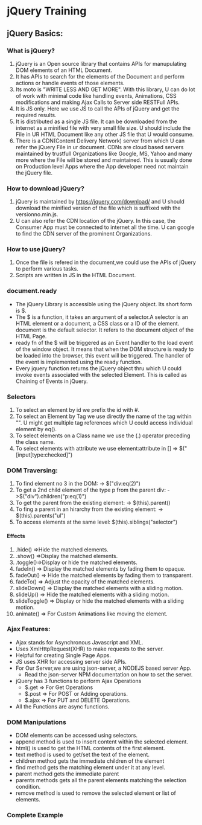 # jQuery Training
## jQuery Basics:
### What is jQuery?
1. jQuery is an Open source library that contains APIs for manupulating DOM elements of an HTML Document. 
2. It has APIs to search for the elements of the Document and perform actions or handle events of those elements. 
3. Its moto is "WRITE LESS AND GET MORE". With this library, U can do lot of work with minimal code like handling events, Animations, CSS modifications and making Ajax Calls to Server side RESTFull APIs.
4. It is JS only. Here we use JS to call the APIs of jQuery and get the required results.
5. It is distributed as a single JS file. It can be downloaded from the internet as a minified file with very small file size. U should include the File in UR HTML Document like any other JS file that U would consume.
6. There is a CDN(Content Delivery Network) server from which U can refer the jQuery File in ur document. CDNs are cloud based servers maintained by trustfull Organizations like Google, MS, Yahoo and many more where the File will be stored and maintained.  This is usually done on Production level Apps where the App developer need not maintain the jQuery file.

### How to download jQuery?
1. jQuery is maintained by https://jquery.com/download/ and U should download the minified version of the file which is suffixed with the versionno.min.js.
2. U can also refer the CDN location of the jQuery. In this case, the Consumer App must be connected to internet all the time. U can google to find the CDN server of the prominent Organizations.

### How to use jQuery?
1. Once the file is refered in the document,we could use the APIs of jQuery to perform various tasks.
2. Scripts are written in JS in the HTML Document. 

### document.ready
- The jQuery Library is accessible using the jQuery object. Its short form is $. 
- The $ is a function, it takes an argument of a selector.A selector is an HTML element or a document, a CSS class or a ID of the element. document is the default selector. It refers to the document object of the HTML Page. 
- ready fn of the $ will be triggered as an Event handler to the load event of the window object. It means that when the DOM structure is ready to be loaded into the browser, this event will be triggered. The handler of the event is implemented using the ready function.
- Every jquery function returns the jQuery object thru which U could invoke events associated with the selected Element. This is called as Chaining of Events in jQuery.  

### Selectors
1. To select an element by id we prefix the id with #. 
2. To select an Element by Tag we use directly the name of the tag within "". U might get multiple tag references which U could access individual element by eq().
3. To select elements on a Class name we use the (.) operator preceding the class name.
4. To select elements with attribute we use element:attribute  in [] => $("[input[type:checked]")

### DOM Traversing:
1. To find element no 3 in the DOM: -> $("div:eq(2)")
2. To get a 2nd child element of the type p from the parent div: ->$("div").children("p:eq(1)")
3. To get the parent from the existing element: -> $(this).parent()
4. To fing a parent in an hirarchy from the existing element: -> $(this).parents("ul")
5. To access elements at the same level: $(this).siblings("selector")

#### Effects
1. .hide() =>Hide the matched elements.
2. .show() =>Display the matched elements.
3. .toggle()=>Display or hide the matched elements.
4. fadeIn() => Display the matched elements by fading them to opaque.
5. fadeOut() => Hide the matched elements by fading them to transparent.
6. fadeTo() => Adjust the opacity of the matched elements.
7. slideDown() => Display the matched elements with a sliding motion.
8. slideUp() => Hide the matched elements with a sliding motion.
9. slideToggle() => Display or hide the matched elements with a sliding motion.
10. animate() => For Custom Animations like moving the element.

### Ajax Features:
- Ajax stands for Asynchronous Javascript and XML.
- Uses XmlHttpRequest(XHR) to make requests to the server. 
- Helpful for creating Single Page Apps. 
- JS uses XHR for accessing server side APIs.
- For Our Server,we are using json-server, a NODEJS based server App. 
    - Read the json-server NPM documentation on how to set the server.
- jQuery has 3 functions to perform Ajax Operations
    - $.get => For Get Operations
    - $.post => For POST or Adding operations.
    - $.ajax => For PUT and DELETE Operations.
- All the Functions are async functions.

### DOM Manipulations
- DOM elements can be accessed using selectors.
- append method is used to insert content within the selected element.
- html() is used to get the HTML contents of the first element.
- text method is used to get/set the text of the element. 
- children method gets the immediate children of the element
- find method gets the matching element under it at any level.
- parent method gets the immediate parent
- parents methods gets all the parent elements matching the selection condition.
- remove method is used to remove the selected element or list of elements. 

### Complete Example
